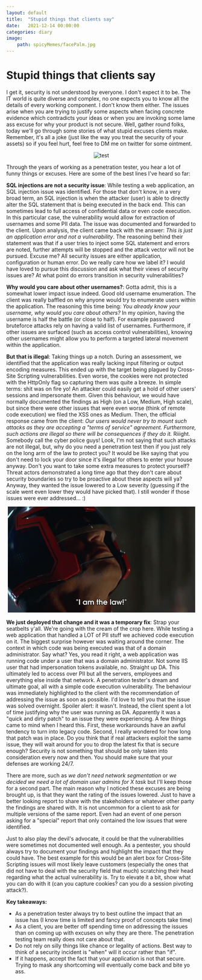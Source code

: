 ```yaml
---
layout: default
title:  "Stupid things that clients say"
date:   2021-12-14 00:00:00
categories: diary
image:
    path: spicyMemes/facePalm.jpg
---
```

<h1>Stupid things that clients say</h1>

I get it, security is not understood by everyone. I don't expect it to be. The IT world is quite diverse and complex, no one expects you to know all the details of every working component. I don't know them either. The issues arise when you are trying to justify some aspects when facing concrete evidence which contradicts your ideas or when you are invoking some lame ass excuse for why your product is not secure. Well, gather round folks, today we'll go through some stories of what stupid excuses clients make. Remember, it's all a joke (just like the way you treat the security of your assets) so if you feel hurt, feel free to DM me on twitter for some ointment.

<center><img src="/spicyMemes/test.gif" alt="test" style="float:center"></center>

Through the years of working as a penetration tester, you hear a lot of funny things or excuses. Here are some of the best lines I've heard so far:

**SQL injections are not a security issue**: While testing a web application, an SQL injection issue was identified. For those that don't know, in a very broad term, an SQL injection is when the attacker (user) is able to directly alter the SQL statement that is being executed in the back end. This can sometimes lead to full access of confidential data or even code execution. In this particular case, the vulnerability would allow for extraction of usernames and some PII data. The issue was documented and forwarded to the client. Upon analysis, the client came back with the answer: *This is just an application error and not a vulnerability*. The reasoning behind their statement was that if a user tries to inject some SQL statement and errors are noted, further attempts will be stopped and the attack vector will not be pursued. Excuse me? All security issues are either application, configuration or human error. Do we really care how we label it? I would have loved to pursue this discussion and ask what their views of security issues are? At what point do errors transition in security vulnerabilities?  

**Why would you care about other usernames?**: Gotta admit, this is a somewhat lower impact issue indeed. Good old username enumeration. The client was really baffled on why anyone would try to enumerate users within the application. The reasoning this time being: *You already know your username, why would you care about others?* In my opinion, having the username is half the battle (or close to half). For example password bruteforce attacks rely on having a valid list of usernames. Furthermore, if other issues are surfaced (such as access control vulnerabilities), knowing other usernames might allow you to perform a targeted lateral movement within the application.

**But that is illegal**: Taking things up a notch. During an assessment, we identified that the application was really lacking input filtering or output encoding measures. This ended up with the target being plagued by Cross-Site Scripting vulnerabilities. Even worse, the cookies were not protected with the HttpOnly flag so capturing them was quite a breeze. In simple terms: shit was on fire yo! An attacker could easily get a hold of other users' sessions and impersonate them. Given this behaviour, we would have normally documented the findings as High (on a Low, Medium, High scale), but since there were other issues that were even worse (think of remote code execution) we filed the XSS ones as Medium. Then, the official response came from the client: *Our users would never try to mount such attacks as they are accepting a "terms of service" agreement. Furthermore, such actions are illegal so there will be consequences if they do it.* Riiight. Somebody call the cyber police guys! Look, I'm not saying that such attacks are not illegal, but, why do you need a penetration test then if you just rely on the long arm of the law to protect you? It would be like saying that you don't need to lock your door since it's illegal for others to enter your house anyway. Don't you want to take some extra measures to protect yourself? Threat actors demonstrated a long time ago that they don't care about security boundaries so try to be proactive about these aspects will ya? Anyway, they wanted the issue lowered to a Low severity (guessing if the scale went even lower they would have picked that). I still wonder if those issues were ever addressed... :)

<center><img src="/spicyMemes/theLaw.gif" alt="JudgeDredd" style="float:center"></center>

**We just deployed that change and it was a temporary fix**: Strap your seatbelts y'all. We're going with the cream of the crop here. While testing a web application that handled a LOT of PII stuff we achieved code execution on it. The biggest surprise however was waiting around the corner. The context in which code was being executed was that of a domain administrator. Say what? Yes, you read it right, a web application was running code under a user that was a domain administrator. Not some IIS user that had impersonation tokens available, no. Straight up DA. This ultimately led to access over PII but all the servers, employees and everything else inside that network. A penetration tester's dream and ultimate goal, all with a simple code execution vulnerability. The behaviour was immediately highlighted to the client with the recommendation of addressing the issue as soon as possible. I'd love to tell you that the issue was solved overnight. Spoiler alert: it wasn't. Instead, the client spent a lot of time justifying why the user was running as DA. Apparently it was a "quick and dirty patch" to an issue they were experiencing. A few things came to mind when I heard this. First, these workarounds have an awful tendency to turn into legacy code. Second, I really wondered for how long that patch was in place. Do you think that if real attackers exploit the same issue, they will wait around for you to drop the latest fix that is secure enough? Security is not something that should be only taken into consideration every now and then. You should make sure that your defenses are working 24/7.

There are more, such as *we don't need network segmentation* or *we decided we need a lot of domain user admins for X task* but I'll keep those for a second part. The main reason why I noticed these excuses are being brought up, is that they want the rating of the issues lowered. Just to have a better looking report to share with the stakeholders or whatever other party the findings are shared with. It is not uncommon for a client to ask for multiple versions of the same report. Even had an event of one person asking for a "special" report that only contained the low issues that were identified.

Just to also play the devil's advocate, it could be that the vulnerabilities were sometimes not documented well enough. As a pentester, you should always try to document your findings and highlight the impact that they could have. The best example for this would be an alert box for Cross-Site Scripting issues will most likely leave customers (especially the ones that did not have to deal with the security field that much) scratching their head regarding what the actual vulnerability is. Try to elevate it a bit, show what you can do with it (can you capture cookies? can you do a session pivoting attack?).

**Key takeaways:**
- As a penetration tester always try to best outline the impact that an issue has (I know time is limited and fancy proof of concepts take time)
- As a client, you are better off spending time on addressing the issues than on coming up with excuses on why they are there. The penetration testing team really does not care about that.
- Do not rely on silly things like chance or legality of actions. Best way to think of a security incident is "when" will it occur rather than "if".
- If it happens, accept the fact that your application is not that secure. Trying to mask any shortcoming will eventually come back and bite yo ass.

